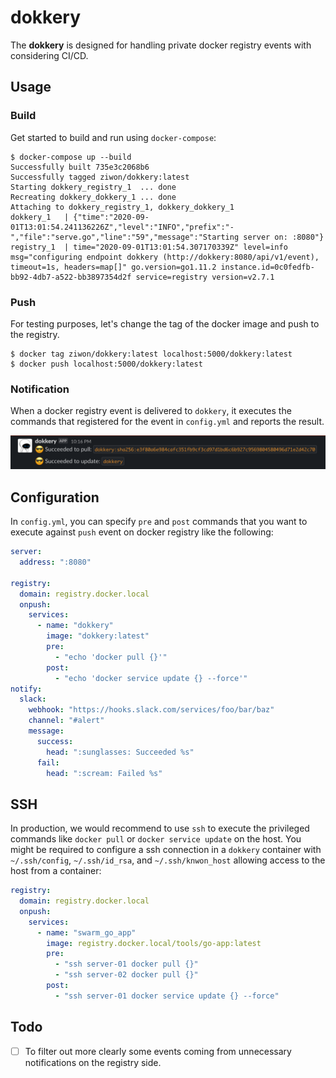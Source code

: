 # dokkery

The **dokkery** is designed for handling private docker registry events with considering CI/CD.

## Usage

### Build

Get started to build and run using `docker-compose`:

```
$ docker-compose up --build
Successfully built 735e3c2068b6
Successfully tagged ziwon/dokkery:latest
Starting dokkery_registry_1  ... done
Recreating dokkery_dokkery_1 ... done
Attaching to dokkery_registry_1, dokkery_dokkery_1
dokkery_1   | {"time":"2020-09-01T13:01:54.241136226Z","level":"INFO","prefix":"-","file":"serve.go","line":"59","message":"Starting server on: :8080"}
registry_1  | time="2020-09-01T13:01:54.307170339Z" level=info msg="configuring endpoint dokkery (http://dokkery:8080/api/v1/event), timeout=1s, headers=map[]" go.version=go1.11.2 instance.id=0c0fedfb-bb92-4db7-a522-bb3897354d2f service=registry version=v2.7.1
```

### Push

For testing purposes, let's change the tag of the docker image and push to the registry.

```
$ docker tag ziwon/dokkery:latest localhost:5000/dokkery:latest
$ docker push localhost:5000/dokkery:latest
```

### Notification

When a docker registry event is delivered to `dokkery`, it executes the commands that registered for the event in `config.yml` and reports the result.

![](./docs/dokkery-with-slack.png)

## Configuration

 In `config.yml`, you can specify `pre` and `post` commands that you want to execute against `push` event on docker registry like the following:

```yml
server:
  address: ":8080"

registry:
  domain: registry.docker.local
  onpush:
    services:
      - name: "dokkery"
        image: "dokkery:latest"
        pre:
          - "echo 'docker pull {}'"
        post:
          - "echo 'docker service update {} --force'"
notify:
  slack:
    webhook: "https://hooks.slack.com/services/foo/bar/baz"
    channel: "#alert"
    message:
      success:
        head: ":sunglasses: Succeeded %s"
      fail:
        head: ":scream: Failed %s"
```



## SSH
In production, we would recommend to use `ssh` to execute the privileged commands like `docker pull` or `docker service update` on the host. You might be required to configure a ssh connection in a `dokkery` container with `~/.ssh/config`, `~/.ssh/id_rsa`, and `~/.ssh/knwon_host` allowing access to the host from a container:

```yml
registry:
  domain: registry.docker.local
  onpush:
    services:
      - name: "swarm_go_app"
        image: registry.docker.local/tools/go-app:latest
        pre:
          - "ssh server-01 docker pull {}"
          - "ssh server-02 docker pull {}"
        post:
          - "ssh server-01 docker service update {} --force"
```

## Todo

- [ ] To filter out more clearly some events coming from unnecessary notifications on the registry side.
